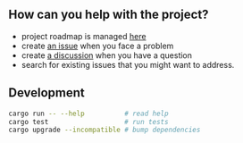 ## How can you help with the project?

- project roadmap is managed [here](https://github.com/users/aymericbeaumet/projects/1)
- create [an issue](https://github.com/aymericbeaumet/run/issues) when you face a problem
- create [a discussion](https://github.com/aymericbeaumet/run/discussions) when you have a question
- search for existing issues that you might want to address.

## Development

```bash
cargo run -- --help          # read help
cargo test                   # run tests
cargo upgrade --incompatible # bump dependencies
```
